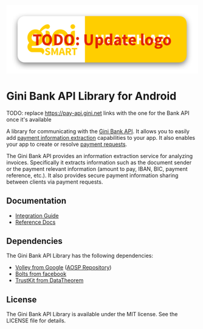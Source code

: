 ![Gini Bank API Library for Android](./logo.png)

Gini Bank API Library for Android
===================================

TODO: replace https://pay-api.gini.net links with the one for the Bank API once it's available

A library for communicating with the [Gini Bank API](https://pay-api.gini.net/documentation/). It allows you to easily add
[payment information extraction](https://pay-api.gini.net/documentation/#document-extractions-for-payment) capabilities
to your app. It also enables your app to create or resolve [payment requests](https://pay-api.gini.net/documentation/#payments).

The Gini Bank API provides an information extraction service for analyzing invoices. Specifically it extracts information
such as the document sender or the payment relevant information (amount to pay, IBAN, BIC, payment reference, etc.).
It also provides secure payment information sharing between clients via payment requests.

Documentation
-------------

* [Integration Guide](https://developer.gini.net/gini-mobile-android/bank-api-library/library/html/)
* [Reference Docs](https://developer.gini.net/gini-mobile-android/bank-api-library/library/dokka/index.html)

Dependencies
------------

The Gini Bank API Library has the following dependencies:

* [Volley from Google](https://developer.android.com/training/volley/index.html) ([AOSP Repository](https://android.googlesource.com/platform/frameworks/volley))
* [Bolts from facebook](https://github.com/BoltsFramework/Bolts-Android)
* [TrustKit from DataTheorem](https://github.com/datatheorem/TrustKit-Android)

License
-------

The Gini Bank API Library is available under the MIT license. See the LICENSE file for details.
